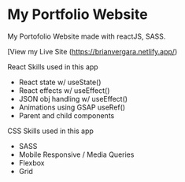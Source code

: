 # My Portfolio Website

My Portofolio Website made with reactJS, SASS.

[View my Live Site (https://brianvergara.netlify.app/)

React Skills used in this app
- React state w/ useState()
- React effects w/ useEffect()
- JSON obj handling w/ useEffect()
- Animations using GSAP useRef()
- Parent and child components

CSS Skills used in this app
- SASS
- Mobile Responsive / Media Queries
- Flexbox
- Grid
